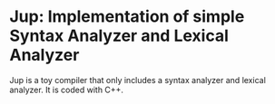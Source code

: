 # Jup: Implementation of simple Syntax Analyzer and Lexical Analyzer

Jup is a toy compiler that only includes a syntax analyzer and lexical analyzer. 
It is coded with C++. 